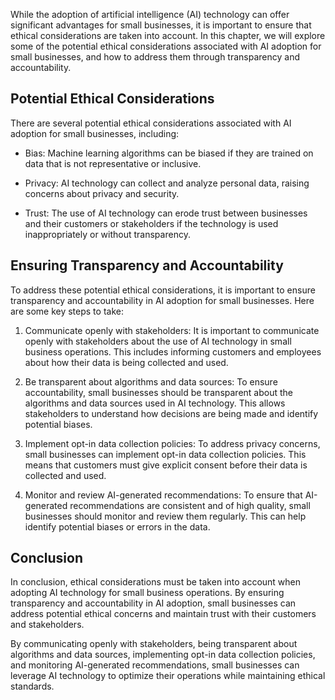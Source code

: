 
While the adoption of artificial intelligence (AI) technology can offer significant advantages for small businesses, it is important to ensure that ethical considerations are taken into account. In this chapter, we will explore some of the potential ethical considerations associated with AI adoption for small businesses, and how to address them through transparency and accountability.

Potential Ethical Considerations
--------------------------------

There are several potential ethical considerations associated with AI adoption for small businesses, including:

* Bias: Machine learning algorithms can be biased if they are trained on data that is not representative or inclusive.

* Privacy: AI technology can collect and analyze personal data, raising concerns about privacy and security.

* Trust: The use of AI technology can erode trust between businesses and their customers or stakeholders if the technology is used inappropriately or without transparency.

Ensuring Transparency and Accountability
----------------------------------------

To address these potential ethical considerations, it is important to ensure transparency and accountability in AI adoption for small businesses. Here are some key steps to take:

1. Communicate openly with stakeholders: It is important to communicate openly with stakeholders about the use of AI technology in small business operations. This includes informing customers and employees about how their data is being collected and used.

2. Be transparent about algorithms and data sources: To ensure accountability, small businesses should be transparent about the algorithms and data sources used in AI technology. This allows stakeholders to understand how decisions are being made and identify potential biases.

3. Implement opt-in data collection policies: To address privacy concerns, small businesses can implement opt-in data collection policies. This means that customers must give explicit consent before their data is collected and used.

4. Monitor and review AI-generated recommendations: To ensure that AI-generated recommendations are consistent and of high quality, small businesses should monitor and review them regularly. This can help identify potential biases or errors in the data.

Conclusion
----------

In conclusion, ethical considerations must be taken into account when adopting AI technology for small business operations. By ensuring transparency and accountability in AI adoption, small businesses can address potential ethical concerns and maintain trust with their customers and stakeholders.

By communicating openly with stakeholders, being transparent about algorithms and data sources, implementing opt-in data collection policies, and monitoring AI-generated recommendations, small businesses can leverage AI technology to optimize their operations while maintaining ethical standards.
